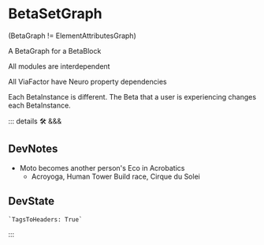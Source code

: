 # <beta>BetaSetGraph</beta>

(BetaGraph != ElementAttributesGraph)

A BetaGraph for a BetaBlock

All modules are interdependent

All ViaFactor have Neuro property dependencies

Each BetaInstance is different. The Beta that a user is experiencing changes each BetaInstance.

::: details 🛠 <dev>&&&</dev>

## DevNotes

- Moto becomes another person's Eco in Acrobatics
    - Acroyoga, Human Tower Build race, Cirque du Solei

## DevState

```py
`TagsToHeaders: True`
```

:::
